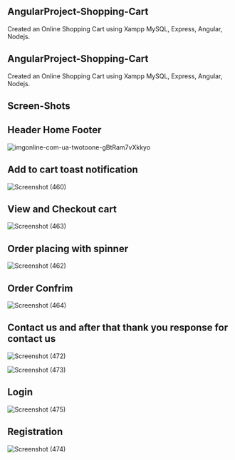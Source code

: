 ## AngularProject-Shopping-Cart
Created an Online Shopping Cart using Xampp MySQL, Express, Angular, Nodejs.

## AngularProject-Shopping-Cart
Created an Online Shopping Cart using Xampp MySQL, Express, Angular, Nodejs.

## Screen-Shots

## Header Home Footer
![imgonline-com-ua-twotoone-gBtRam7vXkkyo](https://user-images.githubusercontent.com/71216473/93992855-afddb900-fdab-11ea-8a65-aeee4f40d65c.png)


## Add to cart toast notification
![Screenshot (460)](https://user-images.githubusercontent.com/71216473/93985821-32ae4600-fda3-11ea-8c3d-3115948cc9b8.png)

## View and Checkout cart

![Screenshot (463)](https://user-images.githubusercontent.com/71216473/93986038-75701e00-fda3-11ea-924a-edc462375124.png)

## Order placing with spinner

![Screenshot (462)](https://user-images.githubusercontent.com/71216473/93986248-b7995f80-fda3-11ea-8f03-0ac77a6bd966.png)
 
 ## Order Confrim
 
 ![Screenshot (464)](https://user-images.githubusercontent.com/71216473/93986342-dac40f00-fda3-11ea-8cdf-2569c72523e3.png)

## Contact us and after that thank you response for contact us
![Screenshot (472)](https://user-images.githubusercontent.com/71216473/93986579-270f4f00-fda4-11ea-80a5-99c355832471.png)

![Screenshot (473)](https://user-images.githubusercontent.com/71216473/93986589-2a0a3f80-fda4-11ea-86d5-4a8a155f8cb0.png)

## Login 
![Screenshot (475)](https://user-images.githubusercontent.com/71216473/93986713-4c9c5880-fda4-11ea-874c-5d1c88c04293.png)

## Registration 
![Screenshot (474)](https://user-images.githubusercontent.com/71216473/93986733-51f9a300-fda4-11ea-9531-3a2dcb277b0a.png)


